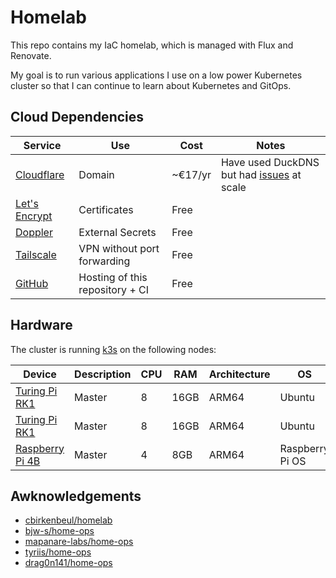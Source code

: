 # Homelab

This repo contains my IaC homelab, which is managed with Flux and Renovate.

My goal is to run various applications I use on a low power Kubernetes cluster
so that I can continue to learn about Kubernetes and GitOps.

## Cloud Dependencies

| Service | Use | Cost | Notes |
| ------- | --- | ---- | ----- |
| [Cloudflare](https://www.cloudflare.com/products/registrar/) | Domain | ~€17/yr | Have used DuckDNS but had [issues](https://www.reddit.com/r/selfhosted/comments/164nc4x/duckdns_servers_are_having_issues_lately/) at scale |
| [Let's Encrypt](https://letsencrypt.org/) | Certificates | Free | |
| [Doppler](https://www.doppler.com/) | External Secrets | Free | |
| [Tailscale](https://tailscale.com/) | VPN without port forwarding | Free | |
| [GitHub](https://github.com/) | Hosting of this repository + CI | Free | |

## Hardware

The cluster is running [k3s](https://k3s.io/) on the following nodes:

|  Device | Description | CPU | RAM | Architecture | OS |
| ------- | ------------| --- | --- | ------------ | -- |
| [Turing Pi RK1](https://turingpi.com/product/turing-rk1/Turing) | Master | 8 | 16GB | ARM64 | Ubuntu |
| [Turing Pi RK1](https://turingpi.com/product/turing-rk1/Turing) | Master | 8 | 16GB | ARM64 | Ubuntu |
| [Raspberry Pi 4B](https://www.raspberrypi.com/products/raspberry-pi-4-model-b/) | Master | 4 | 8GB | ARM64 | Raspberry Pi OS |

## Awknowledgements

 - [cbirkenbeul/homelab](https://github.com/cbirkenbeul/homelab)
 - [bjw-s/home-ops](https://github.com/bjw-s/home-ops)
 - [mapanare-labs/home-ops](https://gitlab.com/mapanare-labs/mapanarenet/home-ops)
 - [tyriis/home-ops](https://github.com/tyriis/home-ops)
 - [drag0n141/home-ops](https://github.com/drag0n141/home-ops)
